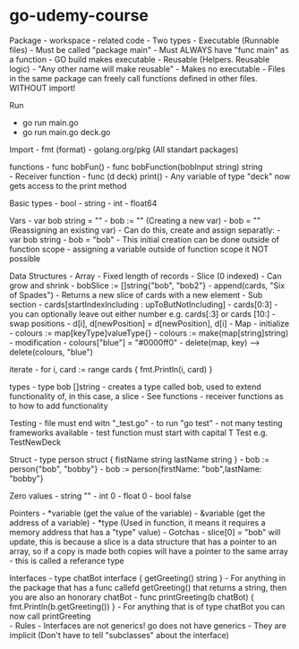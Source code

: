 # go-udemy-course

Package
	- workspace 
	- related code
	- Two types
		- Executable (Runnable files) 
			- Must be called "package main"
			- Must ALWAYS have "func main" as a function
			- GO build makes executable
		- Reusable (Helpers. Reusable logic) 
			- "Any other name will make reusable"
			- Makes no executable
	- Files in the same package can freely call functions defined in other files. WITHOUT import!

Run 
 - go run main.go
 - go run main.go deck.go 

Import
	- fmt (format)
	- golang.org/pkg (All standart packages)
		
functions
	- func bobFun()
	- func bobFunction(bobInput string) string  
	- Receiver function
		- func (d deck) print() 
			- Any variable of type "deck" now gets access to the print method

Basic types
	- bool
	- string
	- int
	- float64

Vars
	- var bob string = ""
	- bob := "" (Creating a new var)
	- bob = ""  (Reassigning an existing var)
	- Can do this, create and assign separatly:
		- var bob string
		- bob = "bob"
	- This initial creation can be done outside of function scope
	- assigning a variable outside of function scope it NOT possible

Data Structures
	- Array
		- Fixed length of records
	- Slice (0 indexed)
		- Can grow and shrink
		- bobSlice := []string{"bob", "bob2"} 
		- append(cards, "Six of Spades")
			- Returns a new slice of cards with a new element
		- Sub section 
			- cards[startIndexIncluding : upToButNotIncluding]
			- cards[0:3] 
			- you can optionally leave out either number e.g. cards[:3] or cards [10:]
		- swap positions
			- d[i], d[newPosition] = d[newPosition], d[i]
	- Map
		- initialize
			- colours := map[keyType]valueType{} 
			- colours := make(map[string]string)
		- modification
			- colours["blue"] = "#0000ff0"
			- delete(map, key) -->   delete(colours, "blue")

iterate
	- for i, card := range cards {
		fmt.Println(i, card)
      }

types
	- type bob []string
		- creates a type called bob, used to extend functionality of, in this case, a slice
	- See functions - receiver functions as to how to add functionality
	
Testing
	- file must end witn "_test.go"
	- to run "go test"
	- not many testing frameworks available
	- test function must start with capital T Test e.g. TestNewDeck

Struct
	- type person struct {
		fistName string
		lastName string
	  }
	- bob := person{"bob", "bobby"}
	- bob := person{firstName: "bob",lastName: "bobby"}

Zero values
	- string ""
	- int 0
	- float 0
	- bool false

Pointers
	- *variable (get the value of the variable)
	- &variable (get the address of a variable)
	- *type (Used in function, it means it requires a memory address that has a "type" value)
	- Gotchas
		- slice[0] = "bob" will update, this is because a slice is a data structure that has a pointer
					       to an array, so if a copy is made both copies will have a pointer to the same array
						   - this is called a referance type 

Interfaces
	- type chatBot interface {
		getGreeting() string
	  }
	- For anything in the package that has a func callefd getGreeting() that returns a string, then you are also an 
	  honorary chatBot
	- func printGreeting(b chatBot) {
		fmt.Println(b.getGreeting())
	  }
	- For anything that is of type chatBot you can now call printGreeting  
	- Rules
		- Interfaces are not generics! go does not have generics
		- They are implicit (Don't have to tell "subclasses" about the interface)